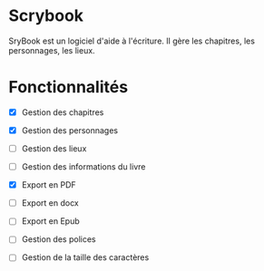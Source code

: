 # Scrybook
SryBook est un logiciel d'aide à l'écriture. Il gère les chapitres, les personnages, les lieux.

# Fonctionnalités 
- [x] Gestion des chapitres
- [x] Gestion des personnages
- [ ] Gestion des lieux
- [ ] Gestion des informations du livre
- [x] Export en PDF
- [ ] Export en docx
- [ ] Export en Epub
- [ ] Gestion des polices
- [ ] Gestion de la taille des caractères

